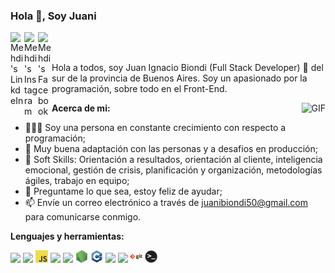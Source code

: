 ### Hola 👋, Soy Juani

<a href="https://www.linkedin.com/in/juanignaciobiondi/">
  <img align="left" alt="Mehdi's LinkdeIn" width="22px" src="https://cdn.jsdelivr.net/npm/simple-icons@v3/icons/linkedin.svg" />
</a>
<a href="https://www.instagram.com/juanibiondi/?hl=es-la">
  <img align="left" alt="Mehdi's Instagram" width="22px" src="https://cdn.jsdelivr.net/npm/simple-icons@v3/icons/instagram.svg" />
</a>
<a href="https://www.facebook.com/juanibiondi">
  <img align="left" alt="Mehdi's Facebook" width="22px" src="https://cdn.jsdelivr.net/npm/simple-icons@v3/icons/facebook.svg" />
</a>

<br />
<br />

Hola a todos, soy Juan Ignacio Biondi (Full Stack Developer) 🚀 del sur de la provincia de Buenos Aires.
Soy un apasionado por la programación, sobre todo en el Front-End.

  <img align="right" alt="GIF" src="https://i.pinimg.com/originals/e4/26/70/e426702edf874b181aced1e2fa5c6cde.gif" />

**Acerca de mi:**

- 👨🏽‍💻 Soy una persona en constante crecimiento con respecto a programación;
- 🌱 Muy buena adaptación con las personas y a desafios en producción; 
- 💼 Soft Skills: Orientación a resultados, orientación al cliente, inteligencia emocional, gestión de crisis, planificación y organización, metodologías ágiles, trabajo en equipo;
- 💬 Preguntame lo que sea, estoy feliz de ayudar;
- 📫 Envíe un correo electrónico a través de juanibiondi50@gmail.com para comunicarse conmigo.
<!-- - 📝 See my [Curriculum Vitae](https://drive.google.com/file/d/1q_ATZsO9c488VUxj1JuU--ZYe9IEqp4-/view?usp=sharing) to get more info. -->


**Lenguajes y herramientas:**  

<code><img height="20" src="https://profilinator.rishav.dev/skills-assets/css3-original-wordmark.svg"></code>
<code><img height="20" src="https://profilinator.rishav.dev/skills-assets/html5-original-wordmark.svg"></code>
<code><img height="20" src="https://raw.githubusercontent.com/github/explore/80688e429a7d4ef2fca1e82350fe8e3517d3494d/topics/javascript/javascript.png"></code>
<code><img height="20" src="https://profilinator.rishav.dev/skills-assets/redux-original.svg"></code>
<code><img height="20" src="https://profilinator.rishav.dev/skills-assets/postgresql-original-wordmark.svg"></code>
<code><img height="20" src="https://raw.githubusercontent.com/github/explore/80688e429a7d4ef2fca1e82350fe8e3517d3494d/topics/nodejs/nodejs.png"></code>
<code><img height="20" src="https://raw.githubusercontent.com/github/explore/80688e429a7d4ef2fca1e82350fe8e3517d3494d/topics/cpp/cpp.png"></code>
<code><img height="20" src="https://profilinator.rishav.dev/skills-assets/git-scm-icon.svg"></code>
<code><img height="20" src="https://profilinator.rishav.dev/skills-assets/express-original-wordmark.svg"></code>
<code><img height="20" src="https://raw.githubusercontent.com/github/explore/80688e429a7d4ef2fca1e82350fe8e3517d3494d/topics/git/git.png"></code>
<code><img height="20" src="https://raw.githubusercontent.com/github/explore/80688e429a7d4ef2fca1e82350fe8e3517d3494d/topics/terminal/terminal.png"></code>
